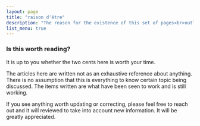 ```yaml
---
layout: page
title: "raison d'être"
description: "The reason for the existence of this set of pages<br>outlines the articles that will be published here."
list_menu: true
---
```


### Is this worth reading?

It is up to you whether the two cents here is worth your time.


The articles here are written not as an exhaustive reference about anything. There is no assumption that this is everything to know certain topic being discussed.
The items written are what have been seen to work and is still working.

If you see anything worth updating or correcting, please feel free to reach out and it will reviewed to take into account new information. It will be greatly
appreciated.
